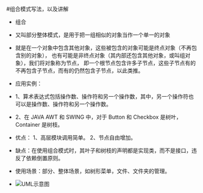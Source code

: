 #组合模式写法，以及讲解

- 组合
- 又叫部分整体模式，是用于把一组相似的对象当作一个单一的对象
- 就是在一个对象中包含其他对象，这些被包含的对象可能是终点对象（不再包含别的对象），
也有可能是非终点对象（其内部还包含其他对象，或叫组对象），我们将对象称为节点，
即一个根节点包含许多子节点，这些子节点有的不再包含子节点，而有的仍然包含子节点，以此类推。

- 应用实例： 
- 1、算术表达式包括操作数、操作符和另一个操作数，其中，另一个操作符也可以是操作数、操作符和另一个操作数。 
- 2、在 JAVA AWT 和 SWING 中，对于 Button 和 Checkbox 是树叶，Container 是树枝。

- 优点： 1、高层模块调用简单。 2、节点自由增加。

- 缺点：在使用组合模式时，其叶子和树枝的声明都是实现类，而不是接口，违反了依赖倒置原则。

- 使用场景：部分、整体场景，如树形菜单，文件、文件夹的管理。
- ![UML示意图](https://github.com/pigzhuzhu55/Design/blob/master/src/example/composite/8.png?raw=true)

